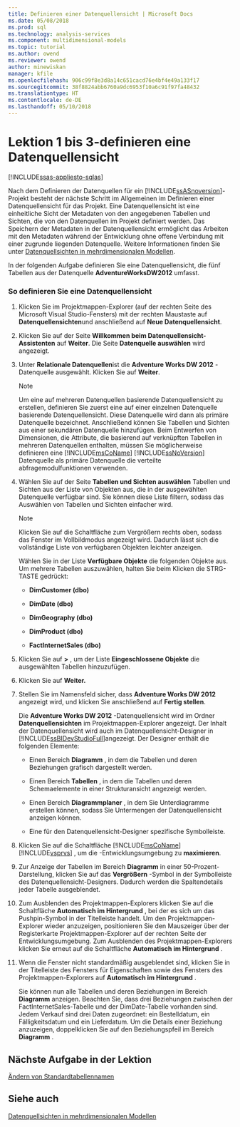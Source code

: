 ```yaml
---
title: Definieren einer Datenquellensicht | Microsoft Docs
ms.date: 05/08/2018
ms.prod: sql
ms.technology: analysis-services
ms.component: multidimensional-models
ms.topic: tutorial
ms.author: owend
ms.reviewer: owend
author: minewiskan
manager: kfile
ms.openlocfilehash: 906c99f8e3d8a14c651cacd76e4bf4e49a133f17
ms.sourcegitcommit: 38f8824abb6760a9dc6953f10a6c91f97fa48432
ms.translationtype: HT
ms.contentlocale: de-DE
ms.lasthandoff: 05/10/2018
---
```

# <a name="lesson-1-3---defining-a-data-source-view"></a>Lektion 1 bis 3-definieren eine Datenquellensicht
[!INCLUDE[ssas-appliesto-sqlas](../includes/ssas-appliesto-sqlas.md)]

Nach dem Definieren der Datenquellen für ein [!INCLUDE[ssASnoversion](../includes/ssasnoversion-md.md)]-Projekt besteht der nächste Schritt im Allgemeinen im Definieren einer Datenquellensicht für das Projekt. Eine Datenquellensicht ist eine einheitliche Sicht der Metadaten von den angegebenen Tabellen und Sichten, die von den Datenquellen im Projekt definiert werden. Das Speichern der Metadaten in der Datenquellensicht ermöglicht das Arbeiten mit den Metadaten während der Entwicklung ohne offene Verbindung mit einer zugrunde liegenden Datenquelle. Weitere Informationen finden Sie unter [Datenquellsichten in mehrdimensionalen Modellen](../analysis-services/multidimensional-models/data-source-views-in-multidimensional-models.md).  
  
In der folgenden Aufgabe definieren Sie eine Datenquellensicht, die fünf Tabellen aus der Datenquelle **AdventureWorksDW2012** umfasst.  
  
### <a name="to-define-a-new-data-source-view"></a>So definieren Sie eine Datenquellensicht  
  
1.  Klicken Sie im Projektmappen-Explorer (auf der rechten Seite des Microsoft Visual Studio-Fensters) mit der rechten Maustaste auf **Datenquellensichten**und anschließend auf **Neue Datenquellensicht**.  
  
2.  Klicken Sie auf der Seite **Willkommen beim Datenquellensicht-Assistenten** auf **Weiter**. Die Seite **Datenquelle auswählen** wird angezeigt.  
  
3.  Unter **Relationale Datenquellen**ist die **Adventure Works DW 2012** -Datenquelle ausgewählt. Klicken Sie auf **Weiter**.  
  
    > [!NOTE]  
    > Um eine auf mehreren Datenquellen basierende Datenquellensicht zu erstellen, definieren Sie zuerst eine auf einer einzelnen Datenquelle basierende Datenquellensicht. Diese Datenquelle wird dann als primäre Datenquelle bezeichnet. Anschließend können Sie Tabellen und Sichten aus einer sekundären Datenquelle hinzufügen. Beim Entwerfen von Dimensionen, die Attribute, die basierend auf verknüpften Tabellen in mehreren Datenquellen enthalten, müssen Sie möglicherweise definieren eine [!INCLUDE[msCoName](../includes/msconame-md.md)] [!INCLUDE[ssNoVersion](../includes/ssnoversion-md.md)] Datenquelle als primäre Datenquelle die verteilte abfragemodulfunktionen verwenden.  
  
4.  Wählen Sie auf der Seite **Tabellen und Sichten auswählen** Tabellen und Sichten aus der Liste von Objekten aus, die in der ausgewählten Datenquelle verfügbar sind. Sie können diese Liste filtern, sodass das Auswählen von Tabellen und Sichten einfacher wird.  
  
    > [!NOTE]  
    > Klicken Sie auf die Schaltfläche zum Vergrößern rechts oben, sodass das Fenster im Vollbildmodus angezeigt wird. Dadurch lässt sich die vollständige Liste von verfügbaren Objekten leichter anzeigen.  
  
    Wählen Sie in der Liste **Verfügbare Objekte** die folgenden Objekte aus. Um mehrere Tabellen auszuwählen, halten Sie beim Klicken die STRG-TASTE gedrückt:  
  
    -   **DimCustomer (dbo)**  
  
    -   **DimDate (dbo)**  
  
    -   **DimGeography (dbo)**  
  
    -   **DimProduct (dbo)**  
  
    -   **FactInternetSales (dbo)**  
  
5.  Klicken Sie auf **>** , um der Liste **Eingeschlossene Objekte** die ausgewählten Tabellen hinzuzufügen.  
  
6.  Klicken Sie auf **Weiter.**  
  
7.  Stellen Sie im Namensfeld sicher, dass **Adventure Works DW 2012** angezeigt wird, und klicken Sie anschließend auf **Fertig stellen**.  
  
    Die **Adventure Works DW 2012** -Datenquellensicht wird im Ordner **Datenquellensichten** im Projektmappen-Explorer angezeigt. Der Inhalt der Datenquellensicht wird auch im Datenquellensicht-Designer in [!INCLUDE[ssBIDevStudioFull](../includes/ssbidevstudiofull-md.md)]angezeigt. Der Designer enthält die folgenden Elemente:  
  
    -   Einen Bereich **Diagramm** , in dem die Tabellen und deren Beziehungen grafisch dargestellt werden.  
  
    -   Einen Bereich **Tabellen** , in dem die Tabellen und deren Schemaelemente in einer Strukturansicht angezeigt werden.  
  
    -   Einen Bereich **Diagrammplaner** , in dem Sie Unterdiagramme erstellen können, sodass Sie Untermengen der Datenquellensicht anzeigen können.  
  
    -   Eine für den Datenquellensicht-Designer spezifische Symbolleiste.  
  
8.  Klicken Sie auf die Schaltfläche [!INCLUDE[msCoName](../includes/msconame-md.md)] [!INCLUDE[vsprvs](../includes/vsprvs-md.md)] , um die -Entwicklungsumgebung zu **maximieren**.  
  
9. Zur Anzeige der Tabellen im Bereich **Diagramm** in einer 50-Prozent-Darstellung, klicken Sie auf das **Vergrößern** -Symbol in der Symbolleiste des Datenquellensicht-Designers. Dadurch werden die Spaltendetails jeder Tabelle ausgeblendet.  
  
10. Zum Ausblenden des Projektmappen-Explorers klicken Sie auf die Schaltfläche **Automatisch im Hintergrund** , bei der es sich um das Pushpin-Symbol in der Titelleiste handelt. Um den Projektmappen-Explorer wieder anzuzeigen, positionieren Sie den Mauszeiger über der Registerkarte Projektmappen-Explorer auf der rechten Seite der Entwicklungsumgebung. Zum Ausblenden des Projektmappen-Explorers klicken Sie erneut auf die Schaltfläche **Automatisch im Hintergrund** .  
  
11. Wenn die Fenster nicht standardmäßig ausgeblendet sind, klicken Sie in der Titelleiste des Fensters für Eigenschaften sowie des Fensters des Projektmappen-Explorers auf **Automatisch im Hintergrund** .  
  
    Sie können nun alle Tabellen und deren Beziehungen im Bereich **Diagramm** anzeigen. Beachten Sie, dass drei Beziehungen zwischen der FactInternetSales-Tabelle und der DimDate-Tabelle vorhanden sind. Jedem Verkauf sind drei Daten zugeordnet: ein Bestelldatum, ein Fälligkeitsdatum und ein Lieferdatum. Um die Details einer Beziehung anzuzeigen, doppelklicken Sie auf den Beziehungspfeil im Bereich **Diagramm** .  
  
## <a name="next-task-in-lesson"></a>Nächste Aufgabe in der Lektion  
[Ändern von Standardtabellennamen](../analysis-services/lesson-1-4-modifying-default-table-names.md)  
  
## <a name="see-also"></a>Siehe auch  
[Datenquellsichten in mehrdimensionalen Modellen](../analysis-services/multidimensional-models/data-source-views-in-multidimensional-models.md)  
  
  
  

